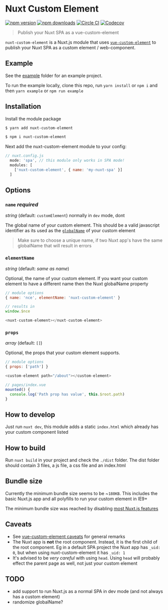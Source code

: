 # Nuxt Custom Element

[![npm version][npm-version-src]][npm-version-href]
[![npm downloads][npm-downloads-src]][npm-downloads-href]
[![Circle CI][circle-ci-src]][circle-ci-href]
[![Codecov][codecov-src]][codecov-href]

> Publish your Nuxt SPA as a vue-custom-element

`nuxt-custom-element` is a Nuxt.js module that uses [`vue-custom-element`](https://github.com/karol-f/vue-custom-element) to publish your Nuxt SPA as a custom element / web-component.

## Example

See the [example](./example) folder for an example project.

To run the example locally, clone this repo, run `yarn install` or `npm i` and then `yarn example` or `npm run example`

## Installation

Install the module package

```bash
$ yarn add nuxt-custom-element

$ npm i nuxt-custom-element
```

Next add the nuxt-custom-element module to your config:

```js
// nuxt.config.js
  mode: 'spa', // this module only works in SPA mode!
  modules: [
    ['nuxt-custom-element', { name: 'my-nuxt-spa' }]
  ]
```

## Options

### `name` *required*
_string_ (default: `customElement`) normally in `dev` mode, dont

The global name of your custom element. This should be a valid javascript identifier as its used as the [`globalName`](https://nuxtjs.org/api/configuration-global-name#the-globalname-property) of your custom element

> Make sure to choose a unique name, if two Nuxt app's have the same globalName that will result in errors

### `elementName`
_string_ (default: _same as name_)

Optional, the name of your custom element. If you want your custom element to have a different name then the Nuxt globalName property

```js
// module options
{ name: 'nce', elementName: 'nuxt-custom-element' }

// results in
window.$nce

<nuxt-custom-element></nuxt-custom-element>
```

### `props`
_array_ (default: `[]`)

Optional, the props that your custom element supports.

```js
// module options
{ props: ['path'] }

<custom-element path="/about"></custom-element>

// pages/index.vue
mounted() {
  console.log('Path prop has value', this.$root.path)
}
```

## How to develop

Just run `nuxt dev`, this module adds a static `index.html` which already has your custom component listed

## How to build

Run `nuxt build` in your project and check the `./dist` folder. The dist folder should contain 3 files, a js file, a css file and an index.html

## Bundle size

Currently the minimum bundle size seems to be ~`180KB`. This includes the basic Nuxt.js app and all polyfills to run your custom element in IE9+

The minimum bundle size was reached by disabling [most Nuxt.js features](https://github.com/nuxt/nuxt.js/blob/dev/packages/config/src/config/_app.js#L63-L77)

## Caveats

- See [vue-custom-element caveats](https://github.com/karol-f/vue-custom-element#caveats) for general remarks
- The Nuxt app is **not** the root component. Instead, it is the first child of the root component. Eg in a default SPA project the Nuxt app has `_uid: 0`, but when using nuxt-custom-element it has `_uid: 1`
- It's advised to be _very careful_ with using `head`. Using `head` will probably effect the parent page as well, not just your custom element

## TODO

- add support to run Nuxt.js as a normal SPA in dev mode (and not always has a custom element)
- randomize globalName?

<!-- Badges -->
[npm-version-src]: https://img.shields.io/npm/v/nuxt-custom-element/beta.svg?style=flat-square
[npm-version-href]: https://npmjs.com/package/nuxt-custom-element

[npm-downloads-src]: https://img.shields.io/npm/dt/nuxt-custom-element.svg?style=flat-square
[npm-downloads-href]: https://npmjs.com/package/nuxt-custom-element

[circle-ci-src]: https://img.shields.io/circleci/project/github/pimlie/nuxt-custom-element.svg?style=flat-square
[circle-ci-href]: https://circleci.com/gh/pimlie/nuxt-custom-element

[codecov-src]: https://img.shields.io/codecov/c/github/pimlie/nuxt-custom-element.svg?style=flat-square
[codecov-href]: https://codecov.io/gh/pimlie/nuxt-custom-element

